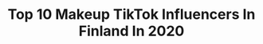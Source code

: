 ---
title: Top 10 Makeup TikTok Influencers In Finland In 2020
description: >-
  Find top makeup TikTok influencers in Finland in 2020. Most popular hashtags: #makeup #makeupartist #eyebrows #vappu.
platform: TikTok
profiles:
  - username: "vivcqq"
    fullname: >-
      viveca 🤷🏼‍♀️
    location: "Finland"
    followers: 43899
    engagement: 958
    commentsToLikes: 0.020069
    id: ck9rm6x3m1iti0j78a6kpfp4g
    verified: false
    hashtags: "#tiktoksuomi, #freckles, #eyebrows, #kam2020"
  - username: "isok94_"
    fullname: >-
      Isa
    location: "Finland"
    followers: 10166
    engagement: 961
    commentsToLikes: 0.012537
    id: cka0nxx3u1b560i78kuy5mfp6
    verified: false
    hashtags: "#powerofmakeup, #marvel, #darthvader, #newname"
  - username: "jennahallikainen"
    fullname: >-
      Jenna Hallikainen
    location: "Finland"
    followers: 7593
    engagement: 735
    commentsToLikes: 0.025020
    id: ckan3ziuz7n7t0i78arpz656w
    verified: false
    hashtags: "#modeling, #fashiondesigner, #design, #fry"
  - username: ".santsu"
    fullname: >-
      🌻!Saana!🌻
    location: "Finland"
    followers: 3270
    engagement: 2782
    commentsToLikes: 0.120189
    id: ck9rnrysa935x0j78asffyvwu
    verified: false
    hashtags: "#homesportschallenge, #piano, #fyp, #3kfans"
  - username: "hheyvilmaa"
    fullname: >-
      ♡ vilma ♡
    location: "Finland"
    followers: 73259
    engagement: 2261
    commentsToLikes: 0.070408
    id: ck9r3mkekqkm00j78pyksfh4q
    verified: false
    hashtags: "#bestfriend, #72k, #loveyourself, #makeup"
  - username: "saattowaki"
    fullname: >-
      saattowaki
    location: "Finland"
    followers: 11788
    engagement: 1254
    commentsToLikes: 0.105627
    id: ckad9h4uadm240i78lixn1ern
    verified: false
    hashtags: "#trending, #tomcruise, #guilty, #chilling"
  - username: "ohdamnniki"
    fullname: >-
      Móni Takács
    location: "Finland"
    followers: 9344
    engagement: 459
    commentsToLikes: 0.095743
    id: cka0qsrx4e0o30i78mwqa9lf1
    verified: false
    hashtags: "#transition, #transformationchallenge, #toiletpaperchallenge, #tric"
  - username: "marzia_j"
    fullname: >-
      Maris
    location: "Finland"
    followers: 256047
    engagement: 1516
    commentsToLikes: 0.009417
    id: ck83z6fevy4uh0j783j9rlvpr
    verified: false
    hashtags: "#idealofsweden, #morommoro, #newhair, #mosquitos"
---